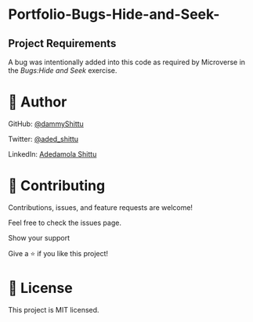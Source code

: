 # Portfolio-Bugs-Hide-and-Seek-

## Project Requirements

A bug was intentionally added into this code as required by Microverse in the *Bugs:Hide and Seek* exercise. 

# 👤 Author

GitHub: [@dammyShittu](https://github.com/DammyShittu/)


Twitter: [@aded_shittu](https://twitter.com/aded_shittu/)

LinkedIn: [Adedamola Shittu](linkedin.com/in/adedamola-shittu-3ab465172/)

# 🤝 Contributing

Contributions, issues, and feature requests are welcome!

Feel free to check the issues page.

Show your support

Give a ⭐️ if you like this project!

# 📝 License

This project is MIT licensed.